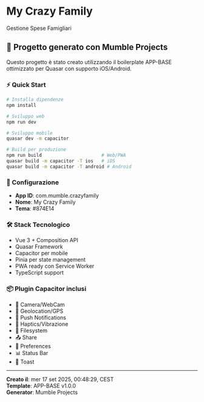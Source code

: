 # My Crazy Family

Gestione Spese Famigliari

## 🚀 Progetto generato con Mumble Projects

Questo progetto è stato creato utilizzando il boilerplate APP-BASE ottimizzato per Quasar con supporto iOS/Android.

### ⚡ Quick Start

```bash
# Installa dipendenze
npm install

# Sviluppo web
npm run dev

# Sviluppo mobile
quasar dev -m capacitor

# Build per produzione
npm run build                      # Web/PWA
quasar build -m capacitor -T ios   # iOS
quasar build -m capacitor -T android # Android
```

### 📱 Configurazione

- **App ID**: com.mumble.crazyfamily
- **Nome**: My Crazy Family
- **Tema**: #874E14

### 🛠️ Stack Tecnologico

- Vue 3 + Composition API
- Quasar Framework
- Capacitor per mobile
- Pinia per state management
- PWA ready con Service Worker
- TypeScript support

### 📦 Plugin Capacitor inclusi

- 📸 Camera/WebCam
- 📍 Geolocation/GPS
- 🔔 Push Notifications
- 📱 Haptics/Vibrazione
- 📁 Filesystem
- 📤 Share
- 💾 Preferences
- 📊 Status Bar
- 🍞 Toast

---

**Creato il**: mer 17 set 2025, 00:48:29, CEST  
**Template**: APP-BASE v1.0.0  
**Generator**: Mumble Projects
